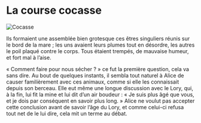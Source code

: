 # La course cocasse

![Cocasse](images/Tail.png)

Ils formaient une assemblée bien grotesque ces êtres singuliers réunis sur le
bord de la mare ; les uns avaient leurs plumes tout en désordre, les autres le
poil plaqué contre le corps. Tous étaient trempés, de mauvaise humeur, et fort
mal à l’aise.

« Comment faire pour nous sécher ? » ce fut la première question, cela va sans
dire. Au bout de quelques instants, il sembla tout naturel à Alice de causer
familièrement avec ces animaux, comme si elle les connaissait depuis son
berceau. Elle eut même une longue discussion avec le Lory, qui, à la fin, lui
fit la mine et lui dit d’un air boudeur : « Je suis plus âgé que vous, et je
dois par conséquent en savoir plus long. » Alice ne voulut pas accepter cette
conclusion avant de savoir l’âge du Lory, et comme celui-ci refusa tout net de
le lui dire, cela mit un terme au débat.
